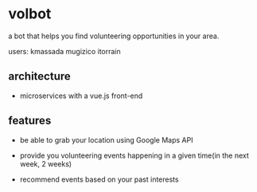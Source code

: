 # volbot
a bot that helps you find volunteering opportunities in your area. 

users:
kmassada
mugizico
itorrain

## architecture

* microservices with a vue.js front-end

## features

* be able to grab your location using Google Maps API

* provide you volunteering events happening in a given time(in the next week, 2 weeks)

* recommend events based on your past interests


